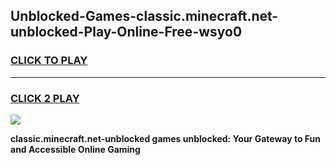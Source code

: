 
## Unblocked-Games-classic.minecraft.net-unblocked-Play-Online-Free-wsyo0
<h3>
<a href="https://premium76.site?title=classic.minecraft.net-unblocked&ref=26A">CLICK TO PLAY</a></h3>
<hr>

<h3>
<a href="https://premium76.site?title=classic.minecraft.net-unblocked&ref=26A">CLICK 2 PLAY</a>
  
</h3>

<a href="https://premium76.site?title=classic.minecraft.net-unblocked&ref=26A"><img src="https://clearcache.store/games.png"></a>


**classic.minecraft.net-unblocked games unblocked: Your Gateway to Fun and Accessible Online Gaming**
